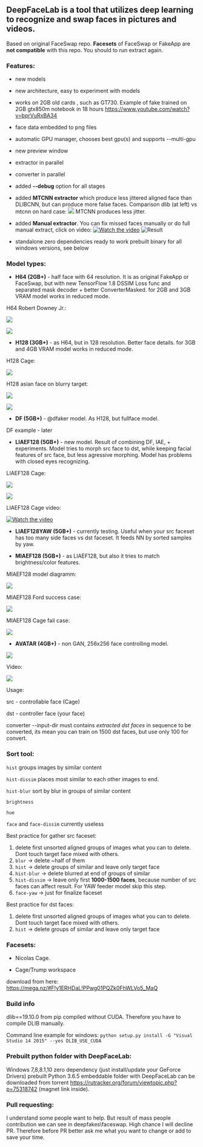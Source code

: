 ## **DeepFaceLab** is a tool that utilizes deep learning to recognize and swap faces in pictures and videos.

Based on original FaceSwap repo. **Facesets** of FaceSwap or FakeApp are **not compatible** with this repo. You should to run extract again.

### **Features**:

- new models

- new architecture, easy to experiment with models

- works on 2GB old cards , such as GT730. Example of fake trained on 2GB gtx850m notebook in 18 hours https://www.youtube.com/watch?v=bprVuRxBA34

- face data embedded to png files

- automatic GPU manager, chooses best gpu(s) and supports --multi-gpu

- new preview window

- extractor in parallel

- converter in parallel

- added **--debug** option for all stages

- added **MTCNN extractor** which produce less jittered aligned face than DLIBCNN, but can produce more false faces. Comparison dlib (at left) vs mtcnn on hard case:
![](https://i.imgur.com/5qLiiOV.gif)
MTCNN produces less jitter.

- added **Manual extractor**. You can fix missed faces manually or do full manual extract, click on video:
[![Watch the video](https://i.imgur.com/BDrPKR2.jpg)](https://webm.video/i/ogL0DL.mp4)
![Result](https://user-images.githubusercontent.com/8076202/38454756-0fa7a86c-3a7e-11e8-9065-182b4a8a7a43.gif)

- standalone zero dependencies ready to work prebuilt binary for all windows versions, see below

### **Model types**:

- **H64 (2GB+)** - half face with 64 resolution. It is as original FakeApp or FaceSwap, but with new TensorFlow 1.8 DSSIM Loss func and separated mask decoder + better ConverterMasked. for 2GB and 3GB VRAM model works in reduced mode.

H64 Robert Downey Jr.:

![](https://github.com/iperov/DeepFaceLab/blob/master/doc/H64_Downey_0.jpg)

![](https://github.com/iperov/DeepFaceLab/blob/master/doc/H64_Downey_1.jpg)

- **H128 (3GB+)** - as H64, but in 128 resolution. Better face details. for 3GB and 4GB VRAM model works in reduced mode.

H128 Cage:

![](https://github.com/iperov/DeepFaceLab/blob/master/doc/H128_Cage_0.jpg)

H128 asian face on blurry target:

![](https://github.com/iperov/DeepFaceLab/blob/master/doc/H128_Asian_0.jpg)

![](https://github.com/iperov/DeepFaceLab/blob/master/doc/H128_Asian_1.jpg)

- **DF (5GB+)** - @dfaker model. As H128, but fullface model.

DF example - later

- **LIAEF128 (5GB+)** - new model. Result of combining DF, IAE, + experiments. Model tries to morph src face to dst, while keeping facial features of src face, but less agressive morphing. Model has problems with closed eyes recognizing.

LIAEF128 Cage:

![](https://github.com/iperov/DeepFaceLab/blob/master/doc/LIAEF128_Cage_0.jpg)

![](https://github.com/iperov/DeepFaceLab/blob/master/doc/LIAEF128_Cage_1.jpg)

LIAEF128 Cage video:

[![Watch the video](https://img.youtube.com/vi/mRsexePEVco/0.jpg)](https://www.youtube.com/watch?v=mRsexePEVco)

- **LIAEF128YAW (5GB+)** - currently testing. Useful when your src faceset has too many side faces vs dst faceset. It feeds NN by sorted samples by yaw.

- **MIAEF128 (5GB+)** - as LIAEF128, but also it tries to match brightness/color features.

MIAEF128 model diagramm:

![](https://github.com/iperov/DeepFaceLab/blob/master/doc/MIAEF128_diagramm.png)

MIAEF128 Ford success case:

![](https://github.com/iperov/DeepFaceLab/blob/master/doc/MIAEF128_Ford_0.jpg)

MIAEF128 Cage fail case:

![](https://github.com/iperov/DeepFaceLab/blob/master/doc/MIAEF128_Cage_fail.jpg)

- **AVATAR (4GB+)** - non GAN, 256x256 face controlling model. 

![](https://github.com/iperov/DeepFaceLab/blob/master/doc/AVATAR_Navalniy_0.jpg)

Video: 

[![](https://img.youtube.com/vi/3M0E4QnWMqA/0.jpg)](https://www.youtube.com/watch?v=3M0E4QnWMqA)

Usage:

src - controllable face (Cage)

dst - controller face (your face)

converter --input-dir must contains *extracted dst faces* in sequence to be converted, its mean you can train on 1500 dst faces, but use only 100 for convert.

### **Sort tool**:

`hist` groups images by similar content

`hist-dissim` places most similar to each other images to end.

`hist-blur` sort by blur in groups of similar content

`brightness` 

`hue`

`face` and `face-dissim` currently useless

Best practice for gather src faceset:

1) delete first unsorted aligned groups of images what you can to delete. Dont touch target face mixed with others.
2) `blur` -> delete ~half of them
3) `hist` -> delete groups of similar and leave only target face
4) `hist-blur` -> delete blurred at end of groups of similar
5) `hist-dissim` -> leave only first **1000-1500 faces**, because number of src faces can affect result. For YAW feeder model skip this step.
6) `face-yaw` -> just for finalize faceset

Best practice for dst faces:

1) delete first unsorted aligned groups of images what you can to delete. Dont touch target face mixed with others.
2) `hist` -> delete groups of similar and leave only target face

### **Facesets**:

- Nicolas Cage.

- Cage/Trump workspace

download from here: https://mega.nz/#F!y1ERHDaL!PPwg01PQZk0FhWLVo5_MaQ

### **Build info**

dlib==19.10.0 from pip compiled without CUDA. Therefore you have to compile DLIB manually.

Command line example for windows: `python setup.py install -G "Visual Studio 14 2015" --yes DLIB_USE_CUDA`

### **Prebuilt python folder with DeepFaceLab**:

Windows 7,8,8.1,10 zero dependency (just install/update your GeForce Drivers) prebuilt Python 3.6.5 embeddable folder with DeepFaceLab can be downloaded from torrent https://rutracker.org/forum/viewtopic.php?p=75318742 (magnet link inside).

### **Pull requesting**:

I understand some people want to help. But result of mass people contribution we can see in deepfakes\faceswap.
High chance I will decline PR. Therefore before PR better ask me what you want to change or add to save your time.
